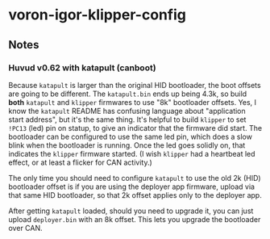 # voron-igor-klipper-config

## Notes
### Huvud v0.62 with katapult (canboot)
Because `katapult` is larger than the original HID bootloader, the boot offsets are going to be different.
The `katapult.bin` ends up being 4.3k, so build **both** `katapult` and `klipper` firmwares to use "8k" bootloader offsets.
Yes, I know the `katapult` README has confusing language about "application start address", but it's the same thing.
It's helpful to build `klipper` to set `!PC13` (led) pin on statup, to give an indicator that the firmware did start.
The bootloader can be configured to use the same led pin, which does a slow blink when the bootloader is running.
Once the led goes solidly on, that indicates the `klipper` firmware started.
(I wish `klipper` had a heartbeat led effect, or at least a flicker for CAN activity.)

The only time you should need to configure `katapult` to use the old 2k (HID) bootloader offset is if you are using
the deployer app firmware, upload via that same HID bootloader, so that 2k offset applies only to the deployer app.

After getting `katapult` loaded, should you need to upgrade it, you can just upload `deployer.bin` with an 8k offset.
This lets you upgrade the bootloader over CAN.
